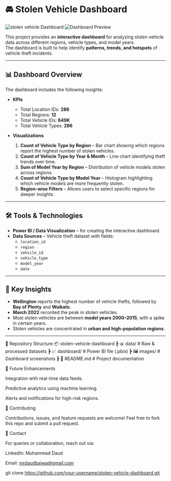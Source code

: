 # 🚘 Stolen Vehicle Dashboard
![stolen vehicle Dashboard](https://github.com/user-attachments/assets/d49b0025-18d0-4ee0-a500-719c508e3977)
![Dashboard Preview](images/.jpg)

This project provides an **interactive dashboard** for analyzing stolen vehicle data across different regions, vehicle types, and model years.  
The dashboard is built to help identify **patterns, trends, and hotspots** of vehicle theft incidents.

---

## 📊 Dashboard Overview

The dashboard includes the following insights:

- **KPIs**  
  - Total Location IDs: **286**  
  - Total Regions: **12**  
  - Total Vehicle IDs: **649K**  
  - Total Vehicle Types: **286**  

- **Visualizations**  
  1. **Count of Vehicle Type by Region** – Bar chart showing which regions report the highest number of stolen vehicles.  
  2. **Count of Vehicle Type by Year & Month** – Line chart identifying theft trends over time.  
  3. **Sum of Model Year by Region** – Distribution of vehicle models stolen across regions.  
  4. **Count of Vehicle Type by Model Year** – Histogram highlighting which vehicle models are more frequently stolen.  
  5. **Region-wise Filters** – Allows users to select specific regions for deeper insights.  

---

## 🛠️ Tools & Technologies

- **Power BI / Data Visualization** – for creating the interactive dashboard.  
- **Data Sources** – Vehicle theft dataset with fields:  
  - `location_id`  
  - `region`  
  - `vehicle_id`  
  - `vehicle_type`  
  - `model_year`  
  - `date`  

---

## 📌 Key Insights

- **Wellington** reports the highest number of vehicle thefts, followed by **Bay of Plenty** and **Waikato**.  
- **March 2022** recorded the peak in stolen vehicles.  
- Most stolen vehicles are between **model years 2000–2015**, with a spike in certain years.  
- Stolen vehicles are concentrated in **urban and high-population regions**.  

---

📂 Repository Structure
📦 stolen-vehicle-dashboard
 ┣ 📊 data/          # Raw & processed datasets
 ┣ 📈 dashboard/     # Power BI file (.pbix)
 ┣ 🖼️ images/        # Dashboard screenshots
 ┣ 📄 README.md      # Project documentation

 🔮 Future Enhancements

Integration with real-time data feeds.

Predictive analytics using machine learning.

Alerts and notifications for high-risk regions.

🤝 Contributing

Contributions, issues, and feature requests are welcome!
Feel free to fork this repo and submit a pull request.

📧 Contact

For queries or collaboration, reach out via:

LinkedIn: Muhammad Daud 

Email: mrdaudbajwa@gmail.com

  
   git clone https://github.com/your-username/stolen-vehicle-dashboard.git

